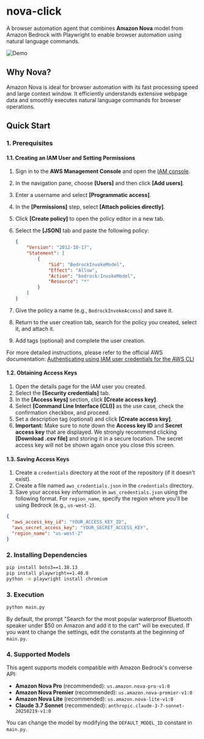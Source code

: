 # nova-click

A browser automation agent that combines **Amazon Nova** model from Amazon Bedrock with Playwright to enable browser automation using natural language commands.

![Demo](assets/demo.gif)

## Why Nova?

Amazon Nova is ideal for browser automation with its fast processing speed and large context window. It efficiently understands extensive webpage data and smoothly executes natural language commands for browser operations.

## Quick Start

### 1. Prerequisites

#### 1.1. Creating an IAM User and Setting Permissions

1.  Sign in to the **AWS Management Console** and open the [IAM console](https://console.aws.amazon.com/iam/).
2.  In the navigation pane, choose **[Users]** and then click **[Add users]**.
3.  Enter a username and select **[Programmatic access]**.
4.  In the **[Permissions]** step, select **[Attach policies directly]**.
5.  Click **[Create policy]** to open the policy editor in a new tab.
6.  Select the **[JSON]** tab and paste the following policy:

    ```json
    {
        "Version": "2012-10-17",
        "Statement": [
            {
                "Sid": "BedrockInvokeModel",
                "Effect": "Allow",
                "Action": "bedrock:InvokeModel",
                "Resource": "*"
            }
        ]
    }
    ```
7.  Give the policy a name (e.g., `BedrockInvokeAccess`) and save it.
8.  Return to the user creation tab, search for the policy you created, select it, and attach it.
9.  Add tags (optional) and complete the user creation.

For more detailed instructions, please refer to the official AWS documentation:
[Authenticating using IAM user credentials for the AWS CLI](https://docs.aws.amazon.com/cli/v1/userguide/cli-authentication-user.html#cli-authentication-user-create)

#### 1.2. Obtaining Access Keys

1.  Open the details page for the IAM user you created.
2.  Select the **[Security credentials]** tab.
3.  In the **[Access keys]** section, click **[Create access key]**.
4.  Select **[Command Line Interface (CLI)]** as the use case, check the confirmation checkbox, and proceed.
5.  Set a description tag (optional) and click **[Create access key]**.
6.  **Important:** Make sure to note down the **Access key ID** and **Secret access key** that are displayed. We strongly recommend clicking **[Download .csv file]** and storing it in a secure location. The secret access key will not be shown again once you close this screen.

#### 1.3. Saving Access Keys

1.  Create a `credentials` directory at the root of the repository (if it doesn't exist).
2.  Create a file named `aws_credentials.json` in the `credentials` directory.
3.  Save your access key information in `aws_credentials.json` using the following format. For `region_name`, specify the region where you'll be using Bedrock (e.g., `us-west-2`).

```json
{
  "aws_access_key_id": "YOUR_ACCESS_KEY_ID",
  "aws_secret_access_key": "YOUR_SECRET_ACCESS_KEY",
  "region_name": "us-west-2"
}
```

### 2. Installing Dependencies

```bash
pip install boto3==1.38.13
pip install playwright==1.40.0
python -m playwright install chromium
```

### 3. Execution

```bash
python main.py
```

By default, the prompt "Search for the most popular waterproof Bluetooth speaker under $50 on Amazon and add it to the cart" will be executed. If you want to change the settings, edit the constants at the beginning of `main.py`.

### 4. Supported Models

This agent supports models compatible with Amazon Bedrock's converse API:

- **Amazon Nova Pro** (recommended): `us.amazon.nova-pro-v1:0`
- **Amazon Nova Premier** (recommended): `us.amazon.nova-premier-v1:0`
- **Amazon Nova Lite** (recommended): `us.amazon.nova-lite-v1:0`
- **Claude 3.7 Sonnet** (recommended): `anthropic.claude-3-7-sonnet-20250219-v1:0`

You can change the model by modifying the `DEFAULT_MODEL_ID` constant in `main.py`.